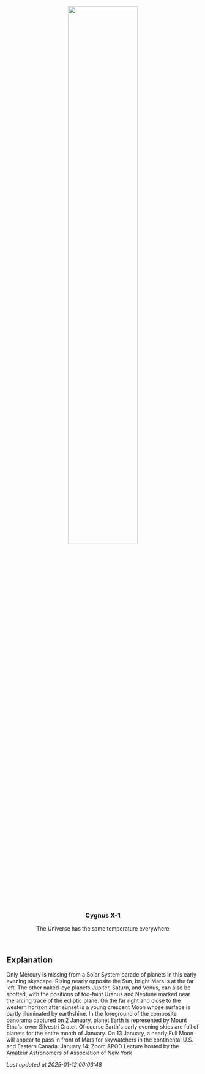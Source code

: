 <p align='center'>
    <img src='https://apod.nasa.gov/apod/image/2501/PlanetsMoonSilvestriCraterCaptionLD600v1.jpg' width='60%' />
    <h3 align="center">Cygnus X-1</h3>
    <p align="center">The Universe has the same temperature everywhere</p>
</p>
<br/>

Explanation
--
Only Mercury is missing from a Solar System parade of planets in this early evening skyscape. Rising nearly opposite the Sun, bright Mars is at the far left. The other naked-eye planets Jupiter, Saturn, and Venus, can also be spotted, with the positions of too-faint Uranus and Neptune marked near the arcing trace of the ecliptic plane. On the far right and close to the western horizon after sunset is a young crescent Moon whose surface is partly illuminated by earthshine.  In the foreground of the composite panorama captured on 2 January, planet Earth is represented by Mount Etna's lower Silvestri Crater. Of course Earth's early evening skies are full of planets for the entire month of January. On 13 January, a nearly Full Moon will appear to pass in front of Mars for skywatchers in the continental U.S. and Eastern Canada.   January 14: Zoom APOD Lecture hosted by the Amateur Astronomers of Association of New York


*Last updated at 2025-01-12 00:03:48*
